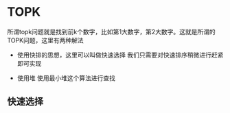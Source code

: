 # TOPK

所谓topk问题就是找到前k个数字，比如第1大数字，第2大数字。这就是所谓的TOPK问题，这里有两种解法

- 使用快排的思想，这里可以叫做快速选择 我们只需要对快速排序稍微进行赶紧即可实现

- 使用堆 使用最小堆这个算法进行查找

## 快速选择
